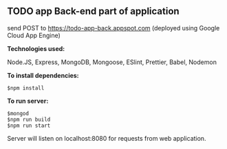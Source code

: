 ## TODO app Back-end part of application
send POST to https://todo-app-back.appspot.com   (deployed using Google Cloud App Engine)

**Technologies used:**

Node.JS, Express, MongoDB, Mongoose, ESlint, Prettier, Babel, Nodemon

**To install dependencies:**
```
$npm install
```

**To run server:**
```
$mongod
$npm run build
$npm run start
```

Server will listen on localhost:8080 for requests from web application.
